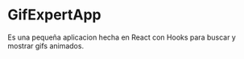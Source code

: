# GifExpertApp

Es una pequeña aplicacion hecha en React con Hooks para buscar y mostrar gifs animados.
